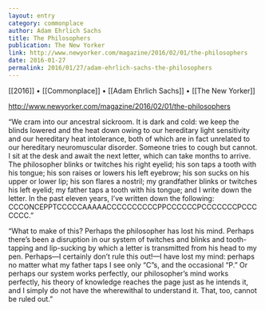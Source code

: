 ```yaml
---
layout: entry
category: commonplace
author: Adam Ehrlich Sachs
title: The Philosophers
publication: The New Yorker
link: http://www.newyorker.com/magazine/2016/02/01/the-philosophers
date: 2016-01-27
permalink: 2016/01/27/adam-ehrlich-sachs-the-philosophers
---
```


[[2016]] • [[Commonplace]] • [[Adam Ehrlich Sachs]] • [[The New Yorker]]

http://www.newyorker.com/magazine/2016/02/01/the-philosophers

“We cram into our ancestral sickroom. It is dark and cold: we keep the blinds lowered and the heat down owing to our hereditary light sensitivity and our hereditary heat intolerance, both of which are in fact unrelated to our hereditary neuromuscular disorder. Someone tries to cough but cannot. I sit at the desk and await the next letter, which can take months to arrive. The philosopher blinks or twitches his right eyelid; his son taps a tooth with his tongue; his son raises or lowers his left eyebrow; his son sucks on his upper or lower lip; his son flares a nostril; my grandfather blinks or twitches his left eyelid; my father taps a tooth with his tongue; and I write down the letter. In the past eleven years, I’ve written down the following: CCCONCEPPTCCCCCAAAAACCCCCCCCCCPPCCCCCCPCCCCCCCPCCCCCCC.”

“What to make of this? Perhaps the philosopher has lost his mind. Perhaps there’s been a disruption in our system of twitches and blinks and tooth-tapping and lip-sucking by which a letter is transmitted from his head to my pen. Perhaps—I certainly don’t rule this out!—I have lost my mind: perhaps no matter what my father taps I see only “C”s, and the occasional “P.” Or perhaps our system works perfectly, our philosopher’s mind works perfectly, his theory of knowledge reaches the page just as he intends it, and I simply do not have the wherewithal to understand it. That, too, cannot be ruled out.”
